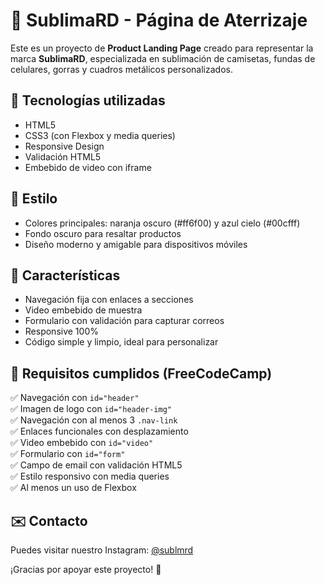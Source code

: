 # 🌟 SublimaRD - Página de Aterrizaje

Este es un proyecto de **Product Landing Page** creado para representar la marca **SublimaRD**, especializada en sublimación de camisetas, fundas de celulares, gorras y cuadros metálicos personalizados.

## 🧩 Tecnologías utilizadas

- HTML5
- CSS3 (con Flexbox y media queries)
- Responsive Design
- Validación HTML5
- Embebido de video con iframe

## 🎨 Estilo

- Colores principales: naranja oscuro (#ff6f00) y azul cielo (#00cfff)
- Fondo oscuro para resaltar productos
- Diseño moderno y amigable para dispositivos móviles

## 📸 Características

- Navegación fija con enlaces a secciones
- Video embebido de muestra
- Formulario con validación para capturar correos
- Responsive 100%
- Código simple y limpio, ideal para personalizar

## 🧪 Requisitos cumplidos (FreeCodeCamp)

✅ Navegación con `id="header"`  
✅ Imagen de logo con `id="header-img"`  
✅ Navegación con al menos 3 `.nav-link`  
✅ Enlaces funcionales con desplazamiento  
✅ Video embebido con `id="video"`  
✅ Formulario con `id="form"`  
✅ Campo de email con validación HTML5  
✅ Estilo responsivo con media queries  
✅ Al menos un uso de Flexbox

## ✉️ Contacto

Puedes visitar nuestro Instagram: [@sublmrd](https://www.instagram.com/sublmrd)

¡Gracias por apoyar este proyecto! 🎉
